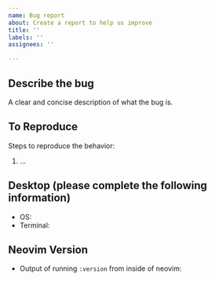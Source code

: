 ```yaml
---
name: Bug report
about: Create a report to help us improve
title: ''
labels: ''
assignees: ''

---
```


<!-- Any bug report not following this template will be immediately closed. Thanks -->

## Describe the bug
A clear and concise description of what the bug is.

## To Reproduce
Steps to reproduce the behavior:
1. ...

## Desktop (please complete the following information)
- OS: 
- Terminal: 

## Neovim Version
 - Output of running `:version` from inside of neovim:

```
```
